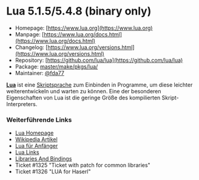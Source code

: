 # Lua 5.1.5/5.4.8 (binary only)
  - Homepage: [https://www.lua.org](https://www.lua.org)
  - Manpage: [https://www.lua.org/docs.html](https://www.lua.org/docs.html)
  - Changelog: [https://www.lua.org/versions.html](https://www.lua.org/versions.html)
  - Repository: [https://github.com/lua/lua](https://github.com/lua/lua)
  - Package: [master/make/pkgs/lua/](https://github.com/Freetz-NG/freetz-ng/tree/master/make/pkgs/lua/)
  - Maintainer: [@fda77](https://github.com/fda77)

**[Lua](http://www.lua.org/)** ist eine
[Skriptsprache](http://de.wikipedia.org/wiki/Skriptsprache)
zum Einbinden in Programme, um diese leichter weiterentwickeln und
warten zu können. Eine der besonderen Eigenschaften von Lua ist die
geringe Größe des kompilierten Skript-Interpreters.

### Weiterführende Links

-   [Lua Homepage](http://www.lua.org/)
-   [Wikipedia
    Artikel](http://de.wikipedia.org/wiki/Lua)
-   [Lua für Anfänger](http://lua.gts-stolberg.de/)
-   [Lua
    Links](http://www.dmoz.org/World/Deutsch/Computer/Programmieren/Sprachen/Lua/)
-   [Libraries And
    Bindings](http://lua-users.org/wiki/LibrariesAndBindings)
-   Ticket #1325 "Ticket with patch for common libraries"
-   Ticket #1326 "LUA for Haserl"


